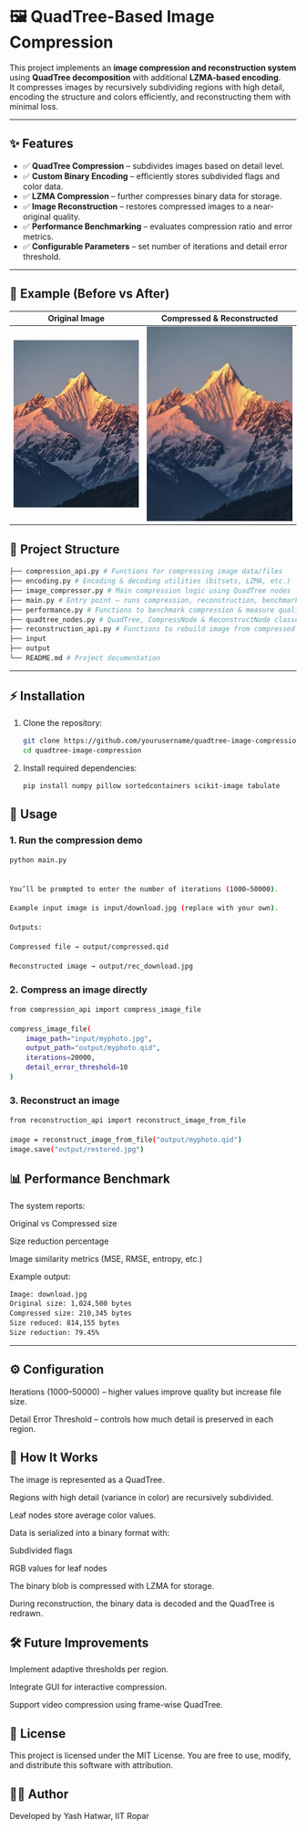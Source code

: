 # 🖼️ QuadTree-Based Image Compression

This project implements an **image compression and reconstruction system** using **QuadTree decomposition** with additional **LZMA-based encoding**.  
It compresses images by recursively subdividing regions with high detail, encoding the structure and colors efficiently, and reconstructing them with minimal loss.

---

## ✨ Features
- ✅ **QuadTree Compression** – subdivides images based on detail level.  
- ✅ **Custom Binary Encoding** – efficiently stores subdivided flags and color data.  
- ✅ **LZMA Compression** – further compresses binary data for storage.  
- ✅ **Image Reconstruction** – restores compressed images to a near-original quality.  
- ✅ **Performance Benchmarking** – evaluates compression ratio and error metrics.  
- ✅ **Configurable Parameters** – set number of iterations and detail error threshold.  

---
## 📸 Example (Before vs After)

| Original Image        | Compressed & Reconstructed |
|----------------------|----------------------------|
| ![Original](input/download.jpg) | ![Reconstructed](output/rec_download.jpg) |



## 📂 Project Structure
```bash
├── compression_api.py # Functions for compressing image data/files
├── encoding.py # Encoding & decoding utilities (bitsets, LZMA, etc.)
├── image_compressor.py # Main compression logic using QuadTree nodes
├── main.py # Entry point – runs compression, reconstruction, benchmark
├── performance.py # Functions to benchmark compression & measure quality
├── quadtree_nodes.py # QuadTree, CompressNode & ReconstructNode classes
├── reconstruction_api.py # Functions to rebuild image from compressed data
├── input
├── output
└── README.md # Project documentation

```

---

## ⚡ Installation
1. Clone the repository:
   ```bash
   git clone https://github.com/yourusername/quadtree-image-compression.git
   cd quadtree-image-compression
2. Install required dependencies:
    ```bash
    pip install numpy pillow sortedcontainers scikit-image tabulate

## 🚀 Usage
### 1. Run the compression demo
```bash
python main.py


You’ll be prompted to enter the number of iterations (1000–50000).

Example input image is input/download.jpg (replace with your own).

Outputs:

Compressed file → output/compressed.qid

Reconstructed image → output/rec_download.jpg
```
### 2. Compress an image directly
```bash
from compression_api import compress_image_file

compress_image_file(
    image_path="input/myphoto.jpg",
    output_path="output/myphoto.qid",
    iterations=20000,
    detail_error_threshold=10
)
```

### 3. Reconstruct an image
```bash
from reconstruction_api import reconstruct_image_from_file

image = reconstruct_image_from_file("output/myphoto.qid")
image.save("output/restored.jpg")
```

## 📊 Performance Benchmark

The system reports:

Original vs Compressed size

Size reduction percentage

Image similarity metrics (MSE, RMSE, entropy, etc.)

Example output:
```bash
Image: download.jpg
Original size: 1,024,500 bytes
Compressed size: 210,345 bytes
Size reduced: 814,155 bytes
Size reduction: 79.45%
```
--------------------------------------------------

## ⚙️ Configuration

Iterations (1000–50000) – higher values improve quality but increase file size.

Detail Error Threshold – controls how much detail is preserved in each region.

## 🧠 How It Works

The image is represented as a QuadTree.

Regions with high detail (variance in color) are recursively subdivided.

Leaf nodes store average color values.

Data is serialized into a binary format with:

Subdivided flags

RGB values for leaf nodes

The binary blob is compressed with LZMA for storage.

During reconstruction, the binary data is decoded and the QuadTree is redrawn.
	
## 🛠️ Future Improvements

Implement adaptive thresholds per region.

Integrate GUI for interactive compression.

Support video compression using frame-wise QuadTree.

## 📜 License

This project is licensed under the MIT License.
You are free to use, modify, and distribute this software with attribution.

## 👨‍💻 Author

Developed by Yash Hatwar,
IIT Ropar 